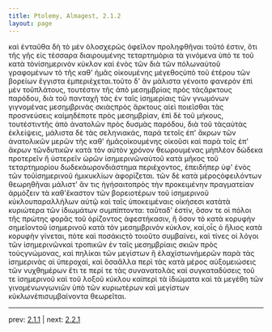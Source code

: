 ```yaml
---
title: Ptolemy, Almagest, 2.1.2
layout: page
---
```


καὶ ἐνταῦθα δὴ τὸ μὲν ὁλοσχερῶς ὀφεῖλον προληφθῆναι τοῦτό ἐστιν, ὅτι τῆς γῆς εἰς τέσσαρα διαιρουμένης τεταρτημόρια τὰ γινόμενα ὑπό τε τοῦ κατὰ τὸνἰσημερινὸν κύκλον καὶ ἑνὸς τῶν διὰ τῶν πόλωναὐτοῦ γραφομένων τὸ τῆς καθ' ἡμᾶς οἰκουμένης μέγεθοςὑπὸ τοῦ ἑτέρου τῶν βορείων ἔγγιστα ἐμπεριέχεται.τοῦτο δ' ἂν μάλιστα γένοιτο φανερὸν ἐπὶ μὲν τοῦπλάτους, τουτέστιν τῆς ἀπὸ μεσημβρίας πρὸς τὰςἄρκτους παρόδου, διὰ τοῦ πανταχῆ τὰς ἐν ταῖς ἰσημερίαις τῶν γνωμόνων γιγνομένας μεσημβρινὰς σκιὰςπρὸς ἄρκτους αἰεὶ ποιεῖσθαι τὰς προσνεύσεις καὶμηδέποτε πρὸς μεσημβρίαν, ἐπὶ δὲ τοῦ μήκους, τουτέστιντῆς ἀπὸ ἀνατολῶν πρὸς δυσμὰς παρόδου, διὰ τοῦ τὰςαὐτὰς ἐκλείψεις, μάλιστα δὲ τὰς σεληνιακάς, παρά τετοῖς ἐπ' ἄκρων τῶν ἀνατολικῶν μερῶν τῆς καθ' ἡμᾶςοἰκουμένης οἰκοῦσι καὶ παρὰ τοῖς ἐπ' ἄκρων τῶνδυτικῶν κατὰ τὸν αὐτὸν χρόνον θεωρουμένας μὴπλέον δώδεκα προτερεῖν ἢ ὑστερεῖν ὡρῶν ἰσημερινῶναὐτοῦ κατὰ μῆκος τοῦ τεταρτημορίου δωδεκάωρονδιάστημα περιέχοντος, ἐπειδήπερ ὑφ' ἑνὸς τῶν τοῦἰσημερινοῦ ἡμικυκλίων ἀφορίζεται. τῶν δὲ κατὰ μέροςὀφειλόντων θεωρηθῆναι μάλιστ' ἄν τις ἡγήσαιτοπρὸς τὴν προκειμένην πραγματείαν ἁρμόζειν τὰ καθ'ἕκαστον τῶν βορειοτέρων τοῦ ἰσημερινοῦ κύκλουπαραλλήλων αὐτῷ καὶ ταῖς ὑποκειμέναις οἰκήσεσι κατὰτὰ κυριώτερα τῶν ἰδιωμάτων συμπίπτοντα: ταῦταδ' ἐστίν, ὅσον τε οἱ πόλοι τῆς πρώτης φορᾶς τοῦ ὁρίζοντος ἀφεστήκασιν, ἢ ὅσον τὸ κατὰ κορυφὴν σημεῖοντοῦ ἰσημερινοῦ κατὰ τὸν μεσημβρινὸν κύκλον, καί,οἷς ὁ ἥλιος κατὰ κορυφὴν γίνεται, πότε καὶ ποσάκιςτὸ τοιοῦτο συμβαίνει, καὶ τίνες οἱ λόγοι τῶν ἰσημερινῶνκαὶ τροπικῶν ἐν ταῖς μεσημβρίαις σκιῶν πρὸς τοὺςγνώμονας, καὶ πηλίκαι τῶν μεγίστων ἢ ἐλαχίστωνἡμερῶν παρὰ τὰς ἰσημερινὰς αἱ ὑπεροχαί, καὶ ὅσαἄλλα περὶ τὰς κατὰ μέρος αὐξομειώσεις τῶν νυχθημέρων ἔτι τε περί τε τὰς συνανατολὰς καὶ συγκαταδύσεις τοῦ τε ἰσημερινοῦ καὶ τοῦ λοξοῦ κύκλου καὶπερὶ τὰ ἰδιώματα καὶ τὰ μεγέθη τῶν γινομένωνγωνιῶν ὑπὸ τῶν κυριωτέρων καὶ μεγίστων κύκλωνἐπισυμβαίνοντα θεωρεῖται.

---

prev: [2.1.1](../2.1.1/) | next: [2.2.1](../2.2.1/)

